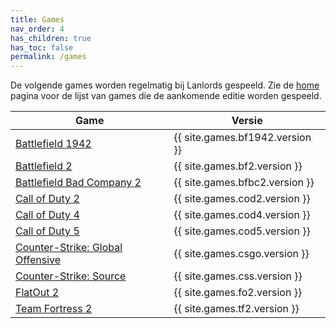 ```yaml
---
title: Games
nav_order: 4
has_children: true
has_toc: false
permalink: /games
---
```


De volgende games worden regelmatig bij Lanlords gespeeld. Zie de [home](/#games)
pagina voor de lijst van games die de aankomende editie worden gespeeld.

| Game                                             | Versie                           |
|--------------------------------------------------|----------------------------------|
| [Battlefield 1942](/games/bf1942)                | {{ site.games.bf1942.version }}  |
| [Battlefield 2](/games/bf2)                      | {{ site.games.bf2.version }}     |
| [Battlefield Bad Company 2](/games/bfbc2)        | {{ site.games.bfbc2.version }}   |
| [Call of Duty 2](/games/cod2)                    | {{ site.games.cod2.version }}    |
| [Call of Duty 4](/games/cod4)                    | {{ site.games.cod4.version }}    |
| [Call of Duty 5](/games/cod5)                    | {{ site.games.cod5.version }}    |
| [Counter-Strike: Global Offensive](/games/csgo)  | {{ site.games.csgo.version }}    |
| [Counter-Strike: Source](/games/css)             | {{ site.games.css.version }}     |
| [FlatOut 2](/games/fo2)                          | {{ site.games.fo2.version }}     |
| [Team Fortress 2](/games/tf2)                    | {{ site.games.tf2.version }}     |
